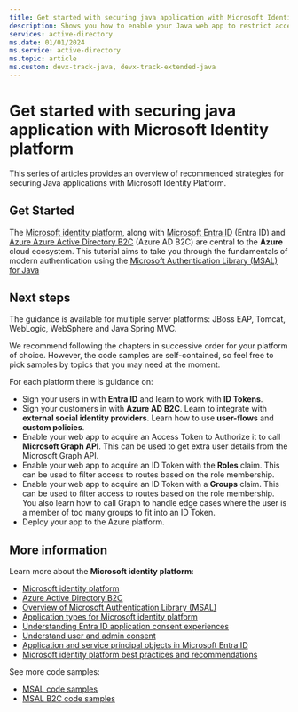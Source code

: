 ```yaml
---
title: Get started with securing java application with Microsoft Identity platform
description: Shows you how to enable your Java web app to restrict access to routes using app roles with the Microsoft identity platform
services: active-directory
ms.date: 01/01/2024
ms.service: active-directory
ms.topic: article
ms.custom: devx-track-java, devx-track-extended-java
---
```


# Get started with securing java application with Microsoft Identity platform

This series of articles provides an overview of recommended strategies for securing Java applications with Microsoft Identity Platform.

## Get Started

The [Microsoft identity platform](/entra/identity-platform/v2-overview), along with [Microsoft Entra ID](/entra/fundamentals/whatis) (Entra ID) and [Azure Azure Active Directory B2C](/azure/active-directory-b2c/overview) (Azure AD B2C) are central to the **Azure** cloud ecosystem. This tutorial aims to take you through the fundamentals of modern authentication using the [Microsoft Authentication Library (MSAL) for Java](https://github.com/AzureAD/microsoft-authentication-library-for-java)

## Next steps

The guidance is available for multiple server platforms: JBoss EAP, Tomcat, WebLogic, WebSphere and Java Spring MVC.

We recommend following the chapters in successive order for your platform of choice. However, the code samples are self-contained, so feel free to pick samples by topics that you may need at the moment.

For each platform there is guidance on:

- Sign your users in with **Entra ID** and learn to work with **ID Tokens**.
- Sign your customers in with **Azure AD B2C**. Learn to integrate with **external social identity providers**. Learn how to use **user-flows** and **custom policies**.
- Enable your web app to acquire an Access Token to Authorize it to call **Microsoft Graph API**. This can be used to get extra user details from the Microsoft Graph API.
- Enable your web app to acquire an ID Token with the **Roles** claim. This can be used to filter access to routes based on the role membership.
- Enable your web app to acquire an ID Token with a **Groups** claim. This can be used to filter access to routes based on the role membership. You also learn how to call Graph to handle edge cases where the user is a member of too many groups to fit into an ID Token.
- Deploy your app to the Azure platform.

## More information

Learn more about the **Microsoft identity platform**:

- [Microsoft identity platform](/entra/identity-platform/)
- [Azure Active Directory B2C](/azure/active-directory-b2c/)
- [Overview of Microsoft Authentication Library (MSAL)](/entra/identity-platform/msal-overview)
- [Application types for Microsoft identity platform](/entra/identity-platform/v2-app-types)
- [Understanding Entra ID application consent experiences](/entra/identity-platform/application-consent-experience)
- [Understand user and admin consent](/entra/identity-platform/howto-convert-app-to-be-multi-tenant#understand-user-and-admin-consent-and-make-appropriate-code-changes)
- [Application and service principal objects in Microsoft Entra ID](/entra/identity-platform/app-objects-and-service-principals)
- [Microsoft identity platform best practices and recommendations](/entra/identity-platform/identity-platform-integration-checklist)

See more code samples:

- [MSAL code samples](/entra/identity-platform/sample-v2-code?tabs=framework#java)
- [MSAL B2C code samples](/azure/active-directory-b2c/code-samples)
